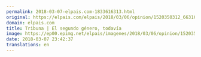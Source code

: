 ```yaml
---
permalink: 2018-03-07-elpais.com-1833616313.html
original: https://elpais.com/elpais/2018/03/06/opinion/1520350312_663160.html#?ref=rss&format=simple&link=link
domain: elpais.com
title: Tribuna | El segundo género, todavía
image: https://ep00.epimg.net/elpais/imagenes/2018/03/06/opinion/1520350312_663160_1520447104_rrss_normal.jpg
date: 2018-03-07 23:42:37
translations: en
---
```


